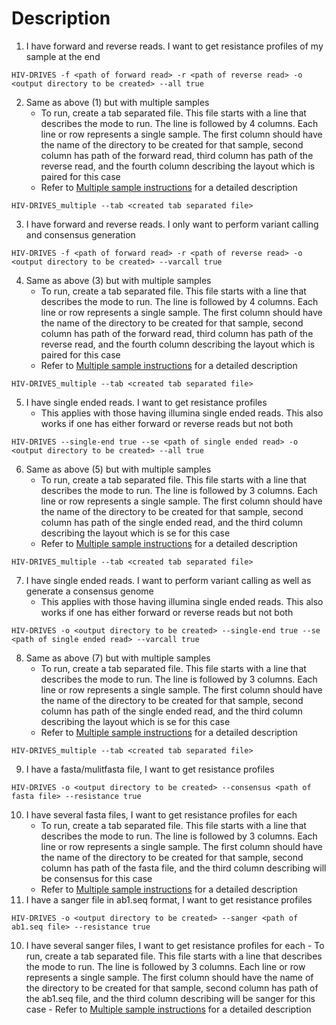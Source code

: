 # Description

1. I have forward and reverse reads. I want to get resistance profiles of my sample at the end

```
HIV-DRIVES -f <path of forward read> -r <path of reverse read> -o <output directory to be created> --all true
```
2. Same as above (1) but with multiple samples
	- To run, create a tab separated file. This file starts with a line that describes the mode to run. The line is followed by 4 columns. Each line or row represents a single sample. The first column should have the name of the directory to be created for that sample, second column has path of the forward read, third column has path of the reverse read, and the fourth column describing the layout which is paired for this case
	- Refer to [Multiple sample instructions](multiple.md) for a detailed description
```
HIV-DRIVES_multiple --tab <created tab separated file>
```
3. I have forward and reverse reads. I only want to perform variant calling and consensus generation

```
HIV-DRIVES -f <path of forward read> -r <path of reverse read> -o <output directory to be created> --varcall true
```
4. Same as above (3) but with multiple samples
	- To run, create a tab separated file. This file starts with a line that describes the mode to run. The line is followed by 4 columns. Each line or row represents a single sample. The first column should have the name of the directory to be created for that sample, second column has path of the forward read, third column has path of the reverse read, and the fourth column describing the layout which is paired for this case
	- Refer to [Multiple sample instructions](multiple.md) for a detailed description
```
HIV-DRIVES_multiple --tab <created tab separated file>
```
5. I have single ended reads. I want to get resistance profiles
	- This applies with those having illumina single ended reads. This also works if one has either forward or reverse reads but not both
```
HIV-DRIVES --single-end true --se <path of single ended read> -o <output directory to be created> --all true
```
6. Same as above (5) but with multiple samples
	- To run, create a tab separated file. This file starts with a line that describes the mode to run. The line is followed by 3 columns. Each line or row represents a single sample. The first column should have the name of the directory to be created for that sample, second column has path of the single ended read, and the third column describing the layout which is se for this case
	- Refer to [Multiple sample instructions](multiple.md) for a detailed description
```
HIV-DRIVES_multiple --tab <created tab separated file>
```
7. I have single ended reads. I want to perform variant calling as well as generate a consensus genome
	- This applies with those having illumina single ended reads. This also works if one has either forward or reverse reads but not both
```
HIV-DRIVES -o <output directory to be created> --single-end true --se <path of single ended read> --varcall true
```
8. Same as above (7) but with multiple samples
	- To run, create a tab separated file. This file starts with a line that describes the mode to run. The line is followed by 3 columns. Each line or row represents a single sample. The first column should have the name of the directory to be created for that sample, second column has path of the single ended read, and the third column describing the layout which is se for this case
	- Refer to [Multiple sample instructions](multiple.md) for a detailed description
```
HIV-DRIVES_multiple --tab <created tab separated file>
```
9. I have a fasta/mulitfasta file, I want to get resistance profiles
```
HIV-DRIVES -o <output directory to be created> --consensus <path of fasta file> --resistance true
```
10. I have several fasta files, I want to get resistance profiles for each
	- To run, create a tab separated file. This file starts with a line that describes the mode to run. The line is followed by 3 columns. Each line or row represents a single sample. The first column should have the name of the directory to be created for that sample, second column has path of the fasta file, and the third column describing  will be consensus for this case
	- Refer to [Multiple sample instructions](multiple.md) for a detailed description
11. I have a sanger file in ab1.seq format, I want to get resistance profiles
```
HIV-DRIVES -o <output directory to be created> --sanger <path of ab1.seq file> --resistance true
```
10. I have several sanger files, I want to get resistance profiles for each
        - To run, create a tab separated file. This file starts with a line that describes the mode to run. The line is followed by 3 columns. Each line or row represents a single sample. The first column should have the name of the directory to be created for that sample, second column has path of the ab1.seq file, and the third column describing  will be sanger for this case
        - Refer to [Multiple sample instructions](multiple.md) for a detailed description

